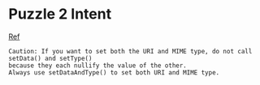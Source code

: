 # Puzzle 2 Intent

[Ref](http://developer.android.com/guide/components/intents-filters.html)
```
Caution: If you want to set both the URI and MIME type, do not call setData() and setType() 
because they each nullify the value of the other. 
Always use setDataAndType() to set both URI and MIME type.
```
